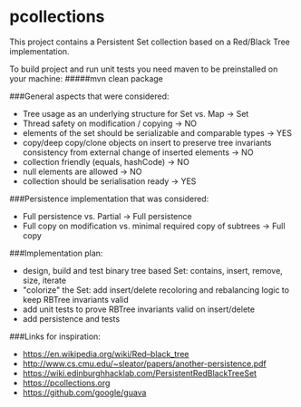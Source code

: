 # pcollections

This project contains a Persistent Set collection based on a Red/Black Tree implementation. 

To build project and run unit tests you need maven to be preinstalled on your machine:
#####mvn clean package

###General aspects that were considered:
  - Tree usage as an underlying structure for Set vs. Map -> Set
  - Thread safety on modification / copying -> NO
  - elements of the set should be serializable and comparable types -> YES
  - copy/deep copy/clone objects on insert to preserve tree invariants consistency from external change of inserted elements -> NO
  - collection friendly (equals, hashCode) -> NO
  - null elements are allowed -> NO
  - collection should be serialisation ready -> YES

###Persistence implementation that was considered:
  - Full persistence vs. Partial -> Full persistence
  - Full copy on modification vs. minimal required copy of subtrees -> Full copy
  
###Implementation plan:
  - design, build and test binary tree based Set: contains, insert, remove, size, iterate
  - "colorize" the Set: add insert/delete recoloring and rebalancing logic to keep RBTree invariants valid
  - add unit tests to prove RBTree invariants valid on insert/delete  
  - add persistence and tests   
      
###Links for inspiration:
  - https://en.wikipedia.org/wiki/Red–black_tree
  - http://www.cs.cmu.edu/~sleator/papers/another-persistence.pdf
  - https://wiki.edinburghhacklab.com/PersistentRedBlackTreeSet
  - https://pcollections.org
  - https://github.com/google/guava
 
 


